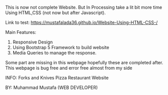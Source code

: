 This is now not complete Website.
But In Processing take a lit bit more time
Using HTML,CSS (not now but after Javascript).

Link to test:
https://mustafalada36.github.io/Website-Using-HTML-CSS-/

Main Features:
1) Responsive Design 
2) Using Bootstrap 5 Framework to build website
3) Media Queries to manage the response.

Some part are missing in this webpage hopefully these are completed after.
This webpage is bug free and error free almost from my side


INFO:
Forks and Knives Pizza Restaurant Website

BY:
Muhammad Mustafa (WEB DEVELOPER)